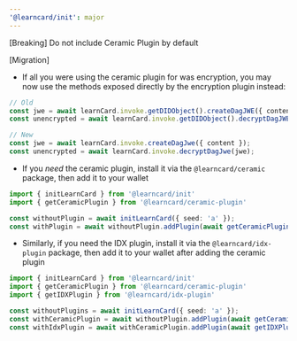 ```yaml
---
'@learncard/init': major
---
```


[Breaking] Do not include Ceramic Plugin by default

[Migration]
- If all you were using the ceramic plugin for was encryption, you may now use the methods exposed directly by the encryption plugin instead:

```ts
// Old
const jwe = await learnCard.invoke.getDIDObject().createDagJWE({ content });
const unencrypted = await learnCard.invoke.getDIDObject().decryptDagJWE(jwe);

// New
const jwe = await learnCard.invoke.createDagJwe({ content });
const unencrypted = await learnCard.invoke.decryptDagJwe(jwe);
```

- If you _need_ the ceramic plugin, install it via the `@learncard/ceramic` package, then add it to
your wallet

```ts
import { initLearnCard } from '@learncard/init'
import { getCeramicPlugin } from '@learncard/ceramic-plugin'

const withoutPlugin = await initLearnCard({ seed: 'a' });
const withPlugin = await withoutPlugin.addPlugin(await getCeramicPlugin(withoutPlugin));
```

- Similarly, if you need the IDX plugin, install it via the `@learncard/idx-plugin` package, then add it to
your wallet after adding the ceramic plugin

```ts
import { initLearnCard } from '@learncard/init'
import { getCeramicPlugin } from '@learncard/ceramic-plugin'
import { getIDXPlugin } from '@learncard/idx-plugin'

const withoutPlugins = await initLearnCard({ seed: 'a' });
const withCeramicPlugin = await withoutPlugin.addPlugin(await getCeramicPlugin(withoutPlugin));
const withIdxPlugin = await withCeramicPlugin.addPlugin(await getIDXPlugin(withCeramicPlugin));
```
